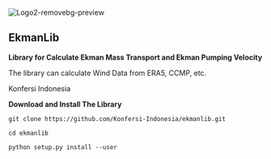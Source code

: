 ![Logo2-removebg-preview](https://github.com/Konfersi-Indonesia/ekmanlib/assets/84867585/cb57c819-bbb7-430d-ad85-5caa5d2066d6)

## EkmanLib

**Library for Calculate Ekman Mass Transport and Ekman Pumping Velocity**

The library can calculate Wind Data from ERA5, CCMP, etc.

Konfersi Indonesia

**Download and Install The Library**

``git clone https://github.com/Konfersi-Indonesia/ekmanlib.git``

``cd ekmanlib``

``python setup.py install --user``
